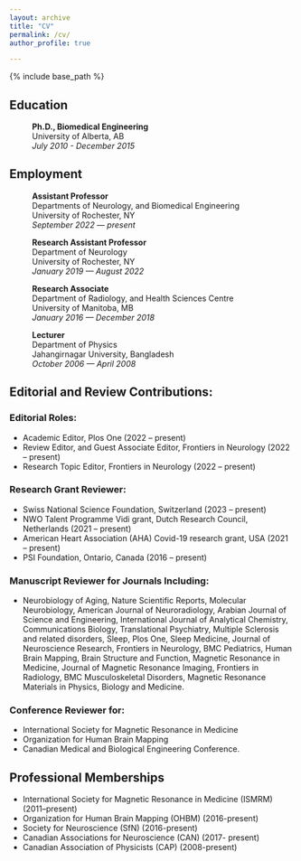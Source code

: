 ```yaml
---
layout: archive
title: "CV"
permalink: /cv/
author_profile: true

---
```


 {% include base_path %}

## Education

<p style="margin-left: 40px"><b>Ph.D., Biomedical Engineering</b>
<br>University of Alberta, AB
<br><i>July 2010 - December 2015</i></p>

## Employment

<p style="margin-left: 40px"><b>Assistant Professor</b>
<br>Departments of Neurology, and Biomedical Engineering
<br>University of Rochester, NY
<br><i>September 2022 — present</i></p>

<p style="margin-left: 40px"><b>Research Assistant Professor</b>
<br>Department of Neurology
<br>University of Rochester, NY
<br><i>January 2019 — August 2022</i></p>

<p style="margin-left: 40px"><b>Research Associate</b>
<br>Department of Radiology, and Health Sciences Centre
<br>University of Manitoba, MB
<br><i>January 2016 — December 2018</i></p>

<p style="margin-left: 40px"><b>Lecturer</b>
<br>Department of Physics
<br>Jahangirnagar University, Bangladesh
<br><i>October 2006 — April 2008</i></p>


## Editorial and Review Contributions: 

### Editorial Roles:
*	Academic Editor, Plos One (2022 – present)    
*	Review Editor, and Guest Associate Editor, Frontiers in Neurology (2022 – present)   
*	Research Topic Editor, Frontiers in Neurology (2022 – present)  

### Research Grant Reviewer:
*	Swiss National Science Foundation, Switzerland (2023 – present)  
*	NWO Talent Programme Vidi grant, Dutch Research Council, Netherlands (2021 – present)   
*	American Heart Association (AHA) Covid-19 research grant, USA (2021 – present)  
*	PSI Foundation, Ontario, Canada (2016 – present)   

### Manuscript Reviewer for Journals Including: 
* Neurobiology of Aging, Nature Scientific Reports, Molecular Neurobiology, American Journal of Neuroradiology, Arabian Journal of Science and Engineering, International Journal of Analytical Chemistry, Communications Biology, Translational Psychiatry, Multiple Sclerosis and related disorders, Sleep, Plos One, Sleep Medicine, Journal of Neuroscience Research, Frontiers in Neurology, BMC Pediatrics, Human Brain Mapping, Brain Structure and Function, Magnetic Resonance in Medicine, Journal of Magnetic Resonance Imaging, Frontiers in Radiology, BMC Musculoskeletal Disorders, Magnetic Resonance Materials in Physics, Biology and Medicine.  

### Conference Reviewer for: 
*	International Society for Magnetic Resonance in Medicine
*	Organization for Human Brain Mapping
*	Canadian Medical and Biological Engineering Conference.

## Professional Memberships 
*	International Society for Magnetic Resonance in Medicine (ISMRM) (2011–present)  
*	Organization for Human Brain Mapping (OHBM) (2016-present)  
*	Society for Neuroscience (SfN) (2016-present)  
*	Canadian Associations for Neuroscience (CAN) (2017- present)  
*	Canadian Association of Physicists (CAP) (2008-present)

   
